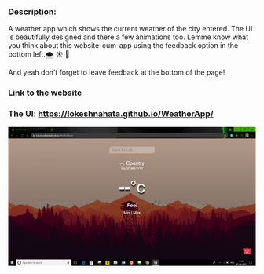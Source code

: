 
### Description:

A weather app which shows the current weather of the city entered. The UI is beautifully designed and there a few animations too. Lemme know what you think about this website-cum-app using the feedback option in the bottom left.🌨 ☀️ 💨

And yeah don't forget to leave feedback at the bottom of the page!

### Link to the website

### The UI: https://lokeshnahata.github.io/WeatherApp/

<img src="Screenshot (1007).png" alt="UI">
